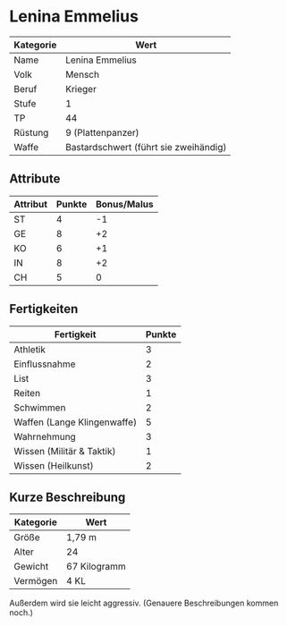 # Lenina Emmelius

| Kategorie | Wert |
| - | - |
| Name | Lenina Emmelius |
| Volk | Mensch |
| Beruf | Krieger |
| Stufe | 1 |
| TP | 44 |
| Rüstung | 9 (Plattenpanzer) |
| Waffe | Bastardschwert (führt sie zweihändig) |

## Attribute

| Attribut | Punkte | Bonus/Malus |
| - | - | - |
| ST | 4 | -1 |
| GE | 8 | +2 |
| KO | 6 | +1 |
| IN | 8 | +2 |
| CH | 5 | 0 |

## Fertigkeiten

| Fertigkeit | Punkte |
| - | - |
| Athletik | 3 |
| Einflussnahme | 2 |
| List | 3 |
| Reiten | 1 |
| Schwimmen | 2 |
| Waffen (Lange Klingenwaffe) | 5 |
| Wahrnehmung | 3 |
| Wissen (Militär & Taktik) | 1 |
| Wissen (Heilkunst) | 2 |

## Kurze Beschreibung

| Kategorie | Wert |
| - | - |
| Größe | 1,79 m |
| Alter | 24 |
| Gewicht | 67 Kilogramm |
| Vermögen | 4 KL |

Außerdem wird sie leicht aggressiv. (Genauere Beschreibungen kommen noch.)


